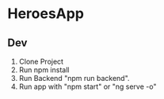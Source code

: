 # HeroesApp

## Dev

1. Clone Project
2. Run npm install
3. Run Backend "npm run backend".
4. Run app with "npm start" or "ng serve -o"
